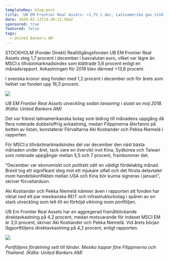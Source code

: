 ```yaml
---
templateKey: blog-post
title: 'UB EM Frontier Real Assets: +1,7% i dec, Latinamerika gav stöd'
date: 2020-01-13T14:39:21.564Z
sponsored: true
featured: false
tags:
  - United Bankers AM
---
```

STOCKHOLM (Fonder Direkt) Realtillgångsfonden UB EM Frontier Real Assets steg 1,7 procent i december i basvalutan euro, vilket var lägre än MSCI:s tillväxtmarknadsindex som klättrade 5,6 procent enligt en månadsrapport. Avkastningen för 2019 blev därmed +13,8 procent.

I svenska kronor steg fonden med 1,2 procent i december och för årets som helhet var fonden upp 16,3 procent.

![](/img/ub-frontier1.png)

*UB EM Frontier Real Assets utveckling sedan lansering i slutet av maj 2018. (Källa: United Bankers AM)*

Det var främst latinamerikanska bolag som bidrog till månadens uppgång då flera noterade dubbelsiffrig avkastning, medan Filippinerna återfanns på botten av listan, konstaterar Förvaltarna Aki Kostiander och Pekka Niemelä i rapporten.

För MSCI:s tillväxtmarknadsindex del var december den näst bästa månaden under året, tack vare en övervikt mot Kina, Sydkorea och Taiwan som noterade uppgångar mellan 5,5 och 7 procent, framkommer det.

"December var ekonomiskt och politiskt sätt en väldigt fördelaktig månad. Brexit tog ett signifikant steg mot ett mjukare utfall och det första delavtalet inom handelskonflikten mellan USA och Kina bör kunna signeras i januari", skriver förvaltarduon.

Aki Kostiander och Pekka Niemelä nämner även i rapporten att fonden har viktat ned ett par mexikanska REIT och infrastrukturbolag i spåren av en stark utveckling som lett till en förhöjd viktning inom portföljen.

UB Em Frontier Real Assets har en aggregerad framåtblickande direktavkastning på 4,2 procent, medan motsvarande för indexet MSCI EM är 3,0 procent, skriver Aki Kostiander och Pekka Niemelä. Vid årets början lågportföljens direktavkastning på 4,2 procent, enligt rapporten.

![](/img/ub-frontier2.png)

*Portföljens fördelning sett till länder. Mexiko toppar före Filippinerna och Thailand. (Källa: United Bankers AM)*
